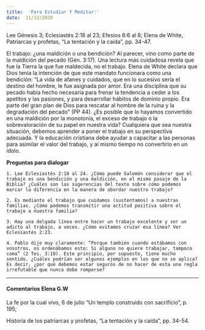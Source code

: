 ```yaml
---
title:  'Para Estudiar Y Meditar:'
date:  11/12/2020
---
```


Lee Génesis 3; Eclesiastés 2:18 al 23; Efesios 6:6 al 8; Elena de White, Patriarcas y profetas, “La tentación y la caída”, pp. 34-47.

El trabajo: ¿una maldición o una bendición? Al parecer, vino como parte de la maldición del pecado (Gén. 3:17). Una lectura más cuidadosa revela que fue la Tierra la que fue maldecida, no el trabajo. Elena de White declara que Dios tenía la intención de que este mandato funcionara como una bendición: “La vida de afanes y cuidados, que en lo sucesivo sería el destino del hombre, le fue asignada por amor. Era una disciplina que su pecado había hecho necesaria para frenar la tendencia a ceder a los apetitos y las pasiones, y para desarrollar hábitos de dominio propio. Era parte del gran plan de Dios para rescatar al hombre de la ruina y la degradación del pecado” (PP 44). ¿Es posible que lo hayamos convertido en una maldición por la monotonía, el exceso de trabajo o la sobrevaloración de su papel en nuestra vida? Cualquiera que sea nuestra situación, debemos aprender a poner el trabajo en su perspectiva adecuada. Y la educación cristiana debe ayudar a capacitar a las personas para asimilar el valor del trabajo, y al mismo tiempo no convertirlo en un ídolo.

**Preguntas para dialogar**

`1. Lee Eclesiastés 2:18 al 24. ¿Cómo puede Salomón considerar que el trabajo es una bendición y una maldición, en el mismo pasaje de la Biblia? ¿Cuáles son las sugerencias del texto sobre cómo podemos marcar la diferencia en la manera de abordar nuestro trabajo?`

`2. Es mediante el trabajo que cuidamos (sustentamos) a nuestras familias. ¿Cómo podemos transmitir una actitud positiva sobre el trabajo a nuestra familia?`

`3. Hay una delgada línea entre hacer un trabajo excelente y ser un adicto al trabajo, a veces. ¿Cómo evitamos cruzar esa línea? Ver Eclesiastés 2:23.`

`4. Pablo dijo muy claramente: “Porque también cuando estábamos con vosotros, os ordenábamos esto: Si alguno no quiere trabajar, tampoco coma” (2 Tes. 3:10). Este principio, por supuesto, tiene mucho sentido. ¿Cuáles podrían ser algunos ejemplos en los que no se aplica? Es decir, ¿por qué debemos estar seguros de no hacer de esta una regla irrefutable que nunca debe romperse?`

---

#### Comentarios Elena G.W

La fe por la cual vivo, 6 de julio “Un templo construido con sacrificio”, p. 195;

Historia de los patriarcas y profetas, “La tentación y la caída”, pp. 34-54.